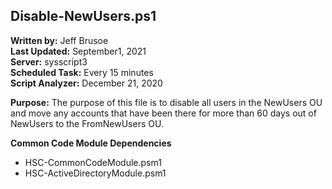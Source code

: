 ## Disable-NewUsers.ps1

**Written by:** Jeff Brusoe<br>
**Last Updated:** September1, 2021<br>
**Server:** sysscript3<br>
**Scheduled Task:** Every 15 minutes<br>
**Script Analyzer:** December 21, 2020

**Purpose:** The purpose of this file is to disable all users in the NewUsers OU and move any accounts that have been there for more than 60 days out of NewUsers to the FromNewUsers OU.

**Common Code Module Dependencies**<br>
* HSC-CommonCodeModule.psm1
* HSC-ActiveDirectoryModule.psm1

